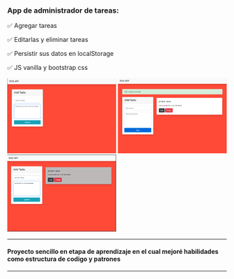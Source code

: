 ### App de administrador de tareas:

✅ Agregar tareas

✅ Editarlas y eliminar tareas

✅ Persistir sus datos en localStorage

✅ JS vanilla y bootstrap css

<img src="./img-presentacion/task-app-uno.png" width="250px">
<img src="./img-presentacion/task-app-dos.png" width="250px">
<img src="./img-presentacion/task-app-tres.png" width="250px">

---

#### Proyecto sencillo en etapa de aprendizaje en el cual mejoré habilidades como estructura de codigo y patrones

---
